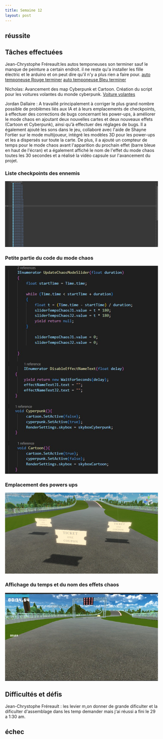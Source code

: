 ```yaml
---
title: Semaine 12
layout: post
---
```

## réussite


## Tâches effectuées
Jean-Chrystophe Fréreault:les autos temponeuses son terminer sauf le manque de peinture a certain endroit. il ne reste qu'a installer les fille électric et le arduino et on peut dire qu'il n'y a plus rien a faire pour.
[auto temponeuse Rouge terminer](../medias/auto_R.jpg)
[auto temponeuse Bleu terminer](../medias/auto_B.jpg)


Nicholas: Avancement des map Cyberpunk et Cartoon. Création du script pour les voitures volantes du monde cyberpunk.
[Voiture volantes](../medias/VoitureVolant.png)

Jordan Dallaire : A travaillé principalement à corriger le plus grand nombre possible de problèmes liés aux IA et à leurs emplacements de checkpoints, à effectuer des corrections de bugs concernant les power-ups, à améliorer le mode chaos en ajoutant deux nouvelles cartes et deux nouveaux effets (Cartoon et Cyberpunk), ainsi qu'à effectuer des réglages de bugs. Il a également ajouté les sons dans le jeu, collaboré avec l'aide de Shayne Fortier sur le mode multijoueur, intégré les modèles 3D pour les power-ups et les a dispersés sur toute la carte. De plus, il a ajouté un compteur de temps pour le mode chaos avant l'apparition du prochain effet (barre bleue en haut de l'écran) et a également affiché le nom de l'effet du mode chaos toutes les 30 secondes et a réalisé la vidéo capsule sur l'avancement du projet.

### Liste checkpoints des ennemis
![Liste checkpoints des ennemis](../medias/listeCheckpoint.jpg)

### Petite partie du code du mode chaos
![Script chaos](../medias/partieCodeChaos.jpg)

### Emplacement des powers ups
![Powers ups](../medias/ticketEmplacement.jpg)

### Affichage du temps et du nom des effets chaos
![Affichage du temps et du nom des effets chaos](../medias/tempsChaos.jpg)


## Difficultés et défis

Jean-Chrystophe Fréreault : les levier m,on donner de grande dificulter et la dificulter d'assemblage dans les temp demander mais j'ai réussi a fini le 29 a 1:30 am.



## échec